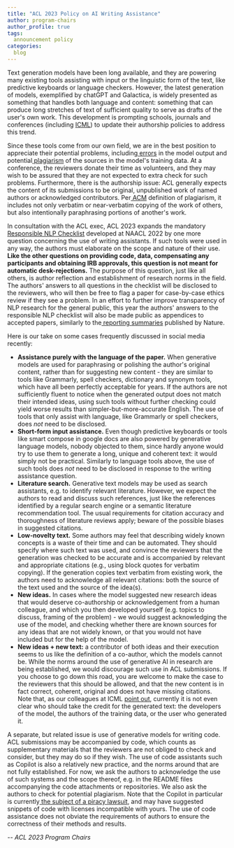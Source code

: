 ```yaml
---
title: "ACL 2023 Policy on AI Writing Assistance"
author: program-chairs
author_profile: true
tags:
  announcement policy
categories:
  blog
---
```


Text generation models have been long available, and they are powering many existing tools assisting with input or the linguistic form of the text, like predictive keyboards or language checkers. However, the latest generation of models, exemplified by chatGPT and Galactica, is widely presented as something that handles both language and content: something that can produce long stretches of text of sufficient quality to serve as drafts of the user's own work. This development is prompting schools, journals and conferences (including [ICML](https://icml.cc/Conferences/2023/llm-policy)) to update their authorship policies to address this trend. 

Since these tools come from our own field, we are in the best position to appreciate their potential problems, including[ errors](https://dl.acm.org/doi/abs/10.1145/3571730) in the model output and potential[ plagiarism](https://openreview.net/forum?id=TatRHT_1cK) of the sources in the model's training data. At a conference, the reviewers donate their time as volunteers, and they may wish to be assured that they are not expected to extra check for such problems. Furthermore, there is the authorship issue: ACL generally expects the content of its submissions to be original, unpublished work of named authors or acknowledged contributors. Per[ ACM](https://www.acm.org/publications/policies/plagiarism-overview) definition of plagiarism, it includes not only verbatim or near-verbatim copying of the work of others, but also intentionally paraphrasing portions of another's work.

In consultation with the ACL exec, ACL 2023 expands the mandatory[ Responsible NLP Checklist](https://aclrollingreview.org/responsibleNLPresearch/) developed at NAACL 2022 by one more question concerning the use of writing assistants. If such tools were used in any way, the authors must elaborate on the scope and nature of their use. **Like the other questions on providing code, data, compensating any participants and obtaining IRB approvals, this question is not meant for automatic desk-rejections.** The purpose of this question, just like all others, is author reflection and establishment of research norms in the field. The authors' answers to all questions in the checklist will be disclosed to the reviewers, who will then be free to flag a paper for case-by-case ethics review if they see a problem. In an effort to further improve transparency of NLP research for the general public, this year the authors' answers to the responsible NLP checklist will also be made public as appendices to accepted papers, similarly to the[ reporting summaries](https://www.nature.com/documents/nr-reporting-summary-flat.pdf) published by Nature.

Here is our take on some cases frequently discussed in social media recently:

* **Assistance purely with the language of the paper.** When generative models are used for paraphrasing or polishing the author's original content, rather than for suggesting new content - they are similar to tools like Grammarly, spell checkers, dictionary and synonym tools, which have all been perfectly acceptable for years. If the authors are not sufficiently fluent to notice when the generated output does not match their intended ideas, using such tools without further checking could yield worse results than simpler-but-more-accurate English. The use of tools that only assist with language, like Grammarly or spell checkers, does _not_ need to be disclosed.
* **Short-form input assistance.** Even though predictive keyboards or tools like smart compose in google docs are also powered by generative language models, nobody objected to them, since hardly anyone would try to use them to generate a long, unique and coherent text: it would simply not be practical. Similarly to language tools above, the use of such tools does _not_ need to be disclosed in response to the writing assistance question.
* **Literature search.** Generative text models may be used as search assistants, e.g. to identify relevant literature. However, we expect the authors to read and discuss such references, just like the references identified by a regular search engine or a semantic literature recommendation tool. The usual requirements for citation accuracy and thoroughness of literature reviews apply; beware of the possible biases in suggested citations.
* **Low-novelty text.** Some authors may feel that describing widely known concepts is a waste of their time and can be automated. They should specify where such text was used, and convince the reviewers that the generation was checked to be accurate and is accompanied by relevant and appropriate citations (e.g., using block quotes for verbatim copying). If the generation copies text verbatim from existing work, the authors need to acknowledge all relevant citations: both the source of the text used and the source of the idea(s).
* **New ideas.** In cases where the model suggested new research ideas that would deserve co-authorship or acknowledgement from a human colleague, and which you then developed yourself (e.g. topics to discuss, framing of the problem) - we would suggest acknowledging the use of the model, and checking whether there are known sources for any ideas that are not widely known, or that you would not have included but for the help of the model.
* **New ideas + new text:** a contributor of both ideas and their execution seems to us like the definition of a co-author, which the models cannot be. While the norms around the use of generative AI in research are being established, we would discourage such use in ACL submissions. If you choose to go down this road, you are welcome to make the case to the reviewers that this should be allowed, and that the new content is in fact correct, coherent, original and does not have missing citations. Note that, as our colleagues at ICML [point out](https://icml.cc/Conferences/2023/llm-policy), currently it is not even clear who should take the credit for the generated text: the developers of the model, the authors of the training data, or the user who generated it.

A separate, but related issue is use of generative models for writing code. ACL submissions may be accompanied by code, which counts as supplementary materials that the reviewers are not obliged to check and consider, but they may do so if they wish. The use of code assistants such as Copilot is also a relatively new practice, and the norms around that are not fully established. For now, we ask the authors to acknowledge the use of such systems and the scope thereof, e.g. in the README files accompanying the code attachments or repositories. We also ask the authors to check for potential plagiarism. Note that the Copilot in particular is currently[ the subject of a piracy lawsuit](https://www.techradar.com/news/microsoft-is-being-sued-over-github-copilot-piracy), and may have suggested snippets of code with licenses incompatible with yours.  The use of code assistance does not obviate the requirements of authors to ensure the correctness of their methods and results.

*-- ACL 2023 Program Chairs*